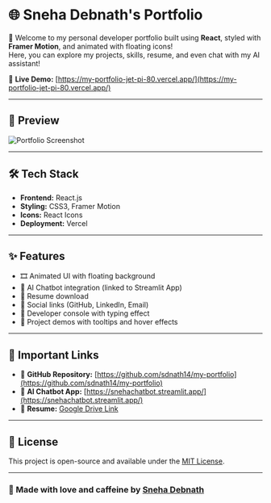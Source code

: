 # 🌐 Sneha Debnath's Portfolio

🚀 Welcome to my personal developer portfolio built using **React**, styled with **Framer Motion**, and animated with floating icons!  
Here, you can explore my projects, skills, resume, and even chat with my AI assistant!

🔗 **Live Demo:** [https://my-portfolio-jet-pi-80.vercel.app/](https://my-portfolio-jet-pi-80.vercel.app/)

---

## 📸 Preview

![Portfolio Screenshot](https://github.com/sdnath14/my-portfolio/assets/your-image-id)

---

## 🛠 Tech Stack

- **Frontend:** React.js
- **Styling:** CSS3, Framer Motion
- **Icons:** React Icons
- **Deployment:** Vercel

---

## ✨ Features

- 🎞️ Animated UI with floating background
- 💬 AI Chatbot integration (linked to Streamlit App)
- 📄 Resume download
- 🔗 Social links (GitHub, LinkedIn, Email)
- 🧠 Developer console with typing effect
- 💼 Project demos with tooltips and hover effects

---

## 🔗 Important Links

- 📁 **GitHub Repository:** [https://github.com/sdnath14/my-portfolio](https://github.com/sdnath14/my-portfolio)
- 🤖 **AI Chatbot App:** [https://snehachatbot.streamlit.app/](https://snehachatbot.streamlit.app/)
- 📄 **Resume:** [Google Drive Link](https://drive.google.com/file/d/1V0j1rC1jUvYKF9bnK7GeIlJUnygfi4id/view)

---

## 🧾 License

This project is open-source and available under the [MIT License](LICENSE).

---

### 🫶 Made with love and caffeine by [Sneha Debnath](https://github.com/sdnath14)

